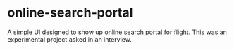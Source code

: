 # online-search-portal
A simple UI designed to show up online search portal for flight.  This was an experimental project asked in an interview.
